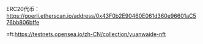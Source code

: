 ERC20代币：
https://goerli.etherscan.io/address/0x43F0b2E90460E061d360e96601aC576bb806bffe

nft:https://testnets.opensea.io/zh-CN/collection/yuanwaide-nft